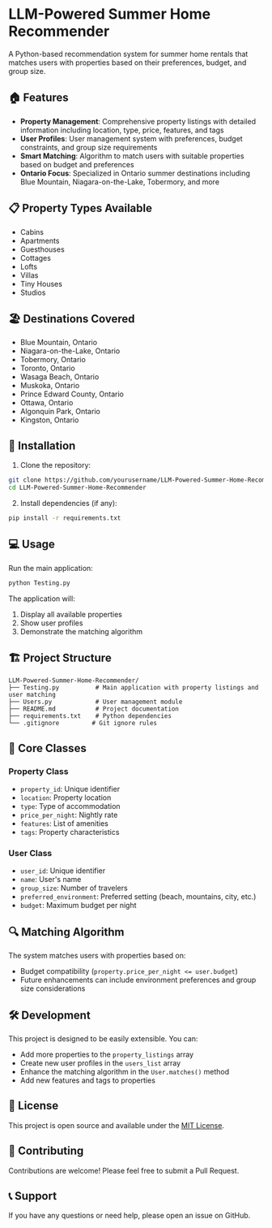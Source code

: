 # LLM-Powered Summer Home Recommender

A Python-based recommendation system for summer home rentals that matches users with properties based on their preferences, budget, and group size.

## 🏠 Features

- **Property Management**: Comprehensive property listings with detailed information including location, type, price, features, and tags
- **User Profiles**: User management system with preferences, budget constraints, and group size requirements
- **Smart Matching**: Algorithm to match users with suitable properties based on budget and preferences
- **Ontario Focus**: Specialized in Ontario summer destinations including Blue Mountain, Niagara-on-the-Lake, Tobermory, and more

## 📋 Property Types Available

- Cabins
- Apartments
- Guesthouses
- Cottages
- Lofts
- Villas
- Tiny Houses
- Studios

## 🏖️ Destinations Covered

- Blue Mountain, Ontario
- Niagara-on-the-Lake, Ontario
- Tobermory, Ontario
- Toronto, Ontario
- Wasaga Beach, Ontario
- Muskoka, Ontario
- Prince Edward County, Ontario
- Ottawa, Ontario
- Algonquin Park, Ontario
- Kingston, Ontario

## 🚀 Installation

1. Clone the repository:
```bash
git clone https://github.com/yourusername/LLM-Powered-Summer-Home-Recommender.git
cd LLM-Powered-Summer-Home-Recommender
```

2. Install dependencies (if any):
```bash
pip install -r requirements.txt
```

## 💻 Usage

Run the main application:
```bash
python Testing.py
```

The application will:
1. Display all available properties
2. Show user profiles
3. Demonstrate the matching algorithm

## 🏗️ Project Structure

```
LLM-Powered-Summer-Home-Recommender/
├── Testing.py          # Main application with property listings and user matching
├── Users.py            # User management module
├── README.md           # Project documentation
├── requirements.txt    # Python dependencies
└── .gitignore         # Git ignore rules
```

## 🧩 Core Classes

### Property Class
- `property_id`: Unique identifier
- `location`: Property location
- `type`: Type of accommodation
- `price_per_night`: Nightly rate
- `features`: List of amenities
- `tags`: Property characteristics

### User Class
- `user_id`: Unique identifier
- `name`: User's name
- `group_size`: Number of travelers
- `preferred_environment`: Preferred setting (beach, mountains, city, etc.)
- `budget`: Maximum budget per night

## 🔍 Matching Algorithm

The system matches users with properties based on:
- Budget compatibility (`property.price_per_night <= user.budget`)
- Future enhancements can include environment preferences and group size considerations

## 🛠️ Development

This project is designed to be easily extensible. You can:
- Add more properties to the `property_listings` array
- Create new user profiles in the `users_list` array
- Enhance the matching algorithm in the `User.matches()` method
- Add new features and tags to properties

## 📝 License

This project is open source and available under the [MIT License](LICENSE).

## 🤝 Contributing

Contributions are welcome! Please feel free to submit a Pull Request.

## 📞 Support

If you have any questions or need help, please open an issue on GitHub.
